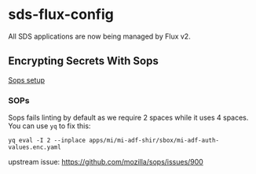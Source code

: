 # sds-flux-config

All SDS applications are now being managed by Flux v2.

## Encrypting Secrets With Sops

[Sops setup](docs/secrets-sops-encryption.md)


### SOPs

Sops fails linting by default as we require 2 spaces while it uses 4 spaces.
You can use `yq` to fix this:

```
yq eval -I 2 --inplace apps/mi/mi-adf-shir/sbox/mi-adf-auth-values.enc.yaml
```

upstream issue: https://github.com/mozilla/sops/issues/900
